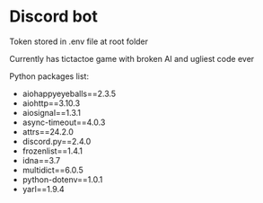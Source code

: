 # Discord bot

Token stored in .env file at root folder

Currently has tictactoe game with broken AI and ugliest code ever

Python packages list:

- aiohappyeyeballs==2.3.5
- aiohttp==3.10.3
- aiosignal==1.3.1
- async-timeout==4.0.3
- attrs==24.2.0
- discord.py==2.4.0
- frozenlist==1.4.1
- idna==3.7
- multidict==6.0.5
- python-dotenv==1.0.1
- yarl==1.9.4

